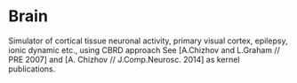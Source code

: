 # Brain
Simulator of cortical tissue neuronal activity, primary visual cortex, epilepsy, ionic dynamic etc., using CBRD approach
See [A.Chizhov and L.Graham // PRE 2007] and [A. Chizhov // J.Comp.Neurosc. 2014] as kernel publications. 
